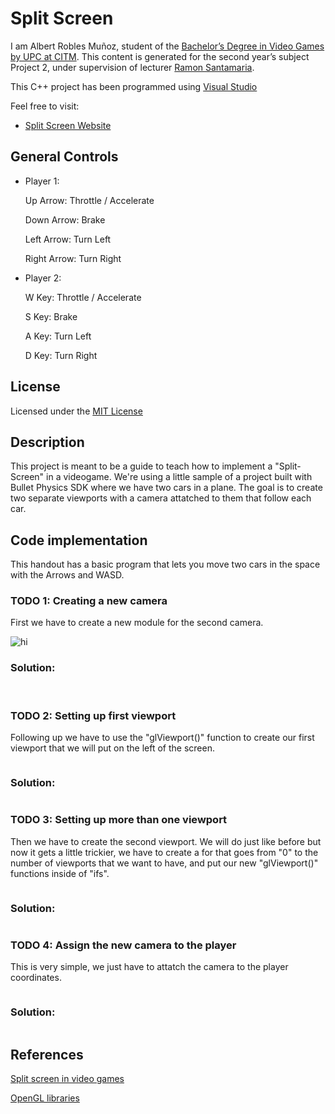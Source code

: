 # Split Screen

I am Albert Robles Muñoz, student of the [Bachelor’s Degree in Video Games by UPC at CITM](https://www.citm.upc.edu/ing/estudis/graus-videojocs/). 
This content is generated for the second year’s subject Project 2, under supervision of lecturer [Ramon Santamaria](https://www.linkedin.com/in/raysan/).

This C++ project has been programmed using [Visual Studio](https://visualstudio.microsoft.com/es/vs/)

Feel free to visit:
- [Split Screen Website](https://albertito029.github.io/Split-Screen-Research/)

## General Controls

- Player 1:

	Up Arrow: Throttle / Accelerate
	
	Down Arrow: Brake
	
	Left Arrow: Turn Left
	
	Right Arrow: Turn Right
	
	
- Player 2:

	W Key: Throttle / Accelerate
	
	S Key: Brake
	
	A Key: Turn Left
	
	D Key: Turn Right
	

## License
Licensed under the [MIT License](LICENSE)

## Description

This project is meant to be a guide to teach how to implement a "Split-Screen" in a videogame. We're using a little sample of a project built with Bullet Physics SDK where we have two cars in a plane. The goal is to create two separate viewports with a camera attatched to them that follow each car.

## Code implementation

This handout has a basic program that lets you move two cars in the space with the Arrows and WASD.

### TODO 1: Creating a new camera

First we have to create a new module for the second camera.

<img src="https://github.com/Albertito029/Split-Screen-Research/blob/master/Docs/Images/Todo%201.png" alt="hi" class="inline"/>
<img src="https://github.com/Albertito029/Split-Screen-Research/blob/master/Docs/Images/Todo%201%20(2).PNG" alt="" class="inline"/>

### Solution:

<img src="https://github.com/Albertito029/Split-Screen-Research/blob/master/Docs/Images/Todo%201%20Solution.PNG" alt="" class="inline"/>
<img src="https://github.com/Albertito029/Split-Screen-Research/blob/master/Docs/Images/Todo%201%20Solution%20(2).PNG" alt="" class="inline"/>

### TODO 2: Setting up first viewport

Following up we have to use the "glViewport()" function to create our first viewport that we will put on the left of the screen.

<img src="https://github.com/Albertito029/Split-Screen-Research/blob/master/Docs/Images/Todo%202.PNG" alt="" class="inline"/>

### Solution:

<img src="https://github.com/Albertito029/Split-Screen-Research/blob/master/Docs/Images/Todo%202%20Solution.PNG" alt="" class="inline"/>

### TODO 3: Setting up more than one viewport

Then we have to create the second viewport. We will do just like before but now it gets a little trickier, we have to create a for that goes from "0" to the number of viewports that we want to have, and put our new "glViewport()" functions inside of "ifs".

<img src="https://github.com/Albertito029/Split-Screen-Research/blob/master/Docs/Images/Todo%203.PNG" alt="" class="inline"/>

### Solution:

<img src="https://github.com/Albertito029/Split-Screen-Research/blob/master/Docs/Images/Todo%203%20Solution.PNG" alt="" class="inline"/>

### TODO 4: Assign the new camera to the player

This is very simple, we just have to attatch the camera to the player coordinates.

<img src="https://github.com/Albertito029/Split-Screen-Research/blob/master/Docs/Images/Todo%204.PNG" alt="" class="inline"/>

### Solution:

<img src="https://github.com/Albertito029/Split-Screen-Research/blob/master/Docs/Images/Todo%204%20Solution.PNG" alt="" class="inline"/>


## References

<a href="https://en.wikipedia.org/wiki/Split_screen_(video_games)">Split screen in video games</a>

<a href="https://docs.microsoft.com/en-us/windows/win32/opengl/opengl">OpenGL libraries</a>

